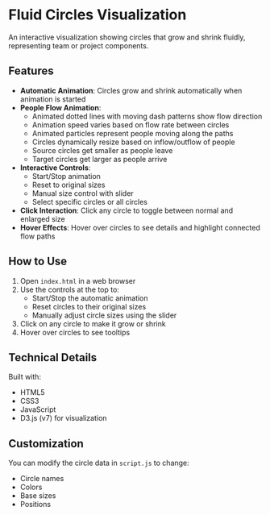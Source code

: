 # Fluid Circles Visualization

An interactive visualization showing circles that grow and shrink fluidly, representing team or project components.

## Features

- **Automatic Animation**: Circles grow and shrink automatically when animation is started
- **People Flow Animation**: 
  - Animated dotted lines with moving dash patterns show flow direction
  - Animation speed varies based on flow rate between circles
  - Animated particles represent people moving along the paths
  - Circles dynamically resize based on inflow/outflow of people
  - Source circles get smaller as people leave
  - Target circles get larger as people arrive
- **Interactive Controls**: 
  - Start/Stop animation
  - Reset to original sizes
  - Manual size control with slider
  - Select specific circles or all circles
- **Click Interaction**: Click any circle to toggle between normal and enlarged size
- **Hover Effects**: Hover over circles to see details and highlight connected flow paths

## How to Use

1. Open `index.html` in a web browser
2. Use the controls at the top to:
   - Start/Stop the automatic animation
   - Reset circles to their original sizes
   - Manually adjust circle sizes using the slider
3. Click on any circle to make it grow or shrink
4. Hover over circles to see tooltips

## Technical Details

Built with:
- HTML5
- CSS3
- JavaScript
- D3.js (v7) for visualization

## Customization

You can modify the circle data in `script.js` to change:
- Circle names
- Colors
- Base sizes
- Positions
